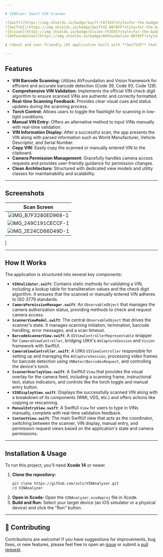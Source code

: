 ```yaml
---

# VINScan: Smart VIN Scanner

![Swift](https://img.shields.io/badge/Swift-FA7343?style=for-the-badge&logo=swift&logoColor=white)
![SwiftUI](https://img.shields.io/badge/SwiftUI-007AFF?style=for-the-badge&logo=swift&logoColor=white)
![Vision](https://img.shields.io/badge/Vision-FF2D55?style=for-the-badge&logo=apple&logoColor=white)
![AVFoundation](https://img.shields.io/badge/AVFoundation-007AFF?style=for-the-badge&logo=apple&logoColor=white)

A robust and user-friendly iOS application built with **SwiftUI** that allows users to quickly scan and validate Vehicle Identification Numbers (VINs) using their device's camera. It includes comprehensive VIN validation, camera permission handling, an intuitive scanning overlay, and manual VIN entry capabilities.

---
```


## Features

* **VIN Barcode Scanning:** Utilizes AVFoundation and Vision framework for efficient and accurate barcode detection (Code 39, Code 93, Code 128).
* **Comprehensive VIN Validation:** Implements the official VIN check digit algorithm to ensure scanned VINs are authentic and correctly formatted.
* **Real-time Scanning Feedback:** Provides clear visual cues and status updates during the scanning process.
* **Torch Control:** Allows users to toggle the flashlight for scanning in low-light conditions.
* **Manual VIN Entry:** Offers an alternative method to input VINs manually with real-time validation.
* **VIN Information Display:** After a successful scan, the app presents the VIN along with parsed information such as World Manufacturer, Vehicle Descriptor, and Serial Number.
* **Copy VIN:** Easily copy the scanned or manually entered VIN to the clipboard.
* **Camera Permission Management:** Gracefully handles camera access requests and provides user-friendly guidance for permission changes.
* **Clean Architecture:** Structured with dedicated view models and utility classes for maintainability and scalability.

---

## Screenshots



| Scan Screen | 
|:---:|
| ![IMG_B7F3280ED968-1](https://github.com/user-attachments/assets/cd57c2c6-f78d-43b4-be2b-d0b2586a748d)
 |  ![IMG_249C191CECCF-1](https://github.com/user-attachments/assets/a3e22aa0-e15f-402b-8b68-204dba783d6f)
| ![IMG_2E24CD66D49D-1](https://github.com/user-attachments/assets/6017b8c0-672c-41ba-9ce9-3a678339acfa)
 |

---

## How It Works

The application is structured into several key components:

* **`VINValidator.swift`**: Contains static methods for validating a VIN, including a lookup table for transliteration values and the check digit algorithm. It ensures that the scanned or manually entered VIN adheres to ISO 3779 standards.
* **`CameraPermissionManager.swift`**: An `ObservableObject` that manages the camera authorization status, providing methods to check and request camera access.
* **`ScannerViewModel.swift`**: The central `ObservableObject` that drives the scanner's state. It manages scanning initiation, termination, barcode handling, error messages, and a scan timeout.
* **`BarcodeScannerView.swift`**: A `UIViewControllerRepresentable` wrapper for `CameraViewController`, bridging UIKit's `AVCaptureSession` and `Vision` framework with SwiftUI.
* **`CameraViewController.swift`**: A UIKit `UIViewController` responsible for setting up and managing the `AVCaptureSession`, processing video frames for barcode detection using `VNDetectBarcodesRequest`, and controlling the device's torch.
* **`ScannerOverlayView.swift`**: A SwiftUI `View` that provides the visual overlay for the camera feed, including a scanning frame, instructional text, status indicators, and controls like the torch toggle and manual entry button.
* **`VINDisplayView.swift`**: Displays the successfully scanned VIN along with a breakdown of its components (WMI, VDS, etc.) and offers actions like copying or rescanning.
* **`ManualEntryView.swift`**: A SwiftUI `View` for users to type in VINs manually, complete with real-time validation feedback.
* **`ContentView.swift`**: The main SwiftUI view that acts as the coordinator, switching between the scanner, VIN display, manual entry, and permission request views based on the application's state and camera permissions.

---

## Installation & Usage

To run this project, you'll need **Xcode 14** or newer.

1.  **Clone the repository:**
    ```bash
    git clone https://github.com/zuls/VINAnalyzer.git
    cd VINAnalyzer
    ```
2.  **Open in Xcode:**
    Open the `VINAnalyzer.xcodeproj` file in Xcode.
3.  **Build and Run:**
    Select your target device (an iOS simulator or a physical device) and click the "Run" button.

---

## 🤝 Contributing

Contributions are welcome! If you have suggestions for improvements, bug fixes, or new features, please feel free to open an [issue](https://github.com/zuls/VINAnalyzer/issues) or submit a [pull request](https://github.com/zuls/VINAnalyzer/pulls).

````
